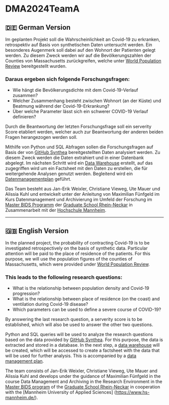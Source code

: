 # DMA2024TeamA
## :de: German Version <br>
Im geplanten Projekt soll die Wahrscheinlichkeit an Covid-19 zu erkranken, retrospektiv auf Basis von synthetischen Daten untersucht werden. Ein besonderes Augenmerk soll dabei auf den Wohnort der Patienten gelegt werden. Zu diesem Zweck werden wir auf die Bevölkerungszahlen der Counties von Massachusetts zurückgreifen, welche unter [World Population Review](https://worldpopulationreview.com/states/massachusetts/counties ) bereitgestellt wurden.

### Daraus ergeben sich folgende Forschungsfragen: 
- Wie hängt die Bevölkerungsdichte mit dem Covid-19-Verlauf zusammen?
- Welcher Zusammenhang besteht zwischen Wohnort (an der Küste) und Beatmung während der Covid-19-Erkrankung?
- Über welche Parameter lässt sich ein schwerer COVID-19 Verlauf definieren? 

Durch die Beantwortung der letzten Forschungsfrage soll ein serverity Score etabliert werden, welcher auch zur Beantwortung der anderen beiden Fragen herangezogen werden soll. 

Mithilfe von Python und SQL Abfragen sollen die Forschungsfragen auf Basis der von [GitHub Synthea](https://github.com/synthetichealth/synthea/wiki/CSV-File-Data-Dictionary#patients) bereitgestellten Daten analysiert werden. 
Zu diesem Zweck werden die Daten extrahiert und in einer Datenbank abgelegt. 
Im nächsten Schritt wird ein [Data Warehouse](https://github.com/Fuenfgeld/DMA2024TeamA/blob/main/2_Extract%20from%20source%20DB%20into%20DWH.ipynb) erstellt, auf das zugegriffen wird um ein Factsheet mit den Daten zu erstellen, die für weitergehende Analysen genutzt werden.
Begleitend wird ein [Datenmanagementplan](https://github.com/Fuenfgeld/DMA2024TeamA/wiki/Datenmanagementplan) geführt.

Das Team besteht aus Jan-Erik Weixler, Christiane Vieweg, Ute Mauer und Alissia Kuhl und entwickelt unter der Anleitung von Maximilian Fünfgeld im Kurs Datenmanagement und Archivierung im Umfeld der Forschung im [Master BIDS Programm](https://www.master-bids.hs-mannheim.de/) der [Graduate School Rhein-Neckar](gsrn.de) in Zusammenarbeit mit der [Hochschule Mannheim](https://www.hs-mannheim.de/). 
*** 

## :gb: English Version <br>
In the planned project, the probability of contracting Covid-19 is to be investigated retrospectively on the basis of synthetic data. Particular attention will be paid to the place of residence of the patients. For this purpose, we will use the population figures of the counties of Massachusetts, which were provided under [World Population Review](https://worldpopulationreview.com/states/massachusetts/counties ).

### This leads to the following research questions: 
- What is the relationship between population density and Covid-19 progression?
- What is the relationship between place of residence (on the coast) and ventilation during Covid-19 disease?
- Which parameters can be used to define a severe course of COVID-19?

By answering the last research question, a serverity score is to be established, which will also be used to answer the other two questions. 

Python and SQL queries will be used to analyze the research questions based on the data provided by [GitHub Synthea](https://github.com/synthetichealth/synthea/wiki/CSV-File-Data-Dictionary#patients). 
For this purpose, the data is extracted and stored in a database. 
In the next step, a [data warehouse](https://github.com/Fuenfgeld/DMA2024TeamA/blob/main/2_Extract%20from%20source%20DB%20into%20DWH.ipynb) will be created, which will be accessed to create a factsheet with the data that will be used for further analysis.
This is accompanied by a [data management plan](https://github.com/Fuenfgeld/DMA2024TeamA/wiki/Datenmanagementplan).

The team consists of Jan-Erik Weixler, Christiane Vieweg, Ute Mauer and Alissia Kuhl and develops under the guidance of Maximilian Fünfgeld in the course Data Management and Archiving in the Research Environment in the [Master BIDS program](https://www.master-bids.hs-mannheim.de/) of the [Graduate School Rhein-Neckar](gsrn.de) in cooperation with the [Mannheim University of Applied Sciences] (https://www.hs-mannheim.de/). 

